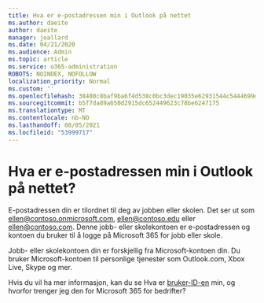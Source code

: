 ```yaml
---
title: Hva er e-postadressen min i Outlook på nettet
ms.author: daeite
author: daeite
manager: joallard
ms.date: 04/21/2020
ms.audience: Admin
ms.topic: article
ms.service: o365-administration
ROBOTS: NOINDEX, NOFOLLOW
localization_priority: Normal
ms.custom: ''
ms.openlocfilehash: 38480c8baf9ba6f4d538c0bc3dec19035e62931544c5444699dab908f64d7f0f
ms.sourcegitcommit: b5f7da89a650d2915dc652449623c78be6247175
ms.translationtype: MT
ms.contentlocale: nb-NO
ms.lasthandoff: 08/05/2021
ms.locfileid: "53999717"
---
```

# <a name="what-is-my-email-address-in-outlook-on-the-web"></a>Hva er e-postadressen min i Outlook på nettet?

E-postadressen din er tilordnet til deg av jobben eller skolen. Det ser ut som ellen@contoso.onmicrosoft.com, ellen@contoso.edu eller ellen@contoso.com. Denne jobb- eller skolekontoen er e-postadressen og kontoen du bruker til å logge på Microsoft 365 for jobb eller skole.

Jobb- eller skolekontoen din er forskjellig fra Microsoft-kontoen din. Du bruker Microsoft-kontoen til personlige tjenester som Outlook.com, Xbox Live, Skype og mer.

Hvis du vil ha mer informasjon, kan du se Hva er [bruker-ID-en](https://support.office.com/article/37da662b-5da6-4b56-a091-2731b2ecc8b4) min, og hvorfor trenger jeg den for Microsoft 365 for bedrifter?